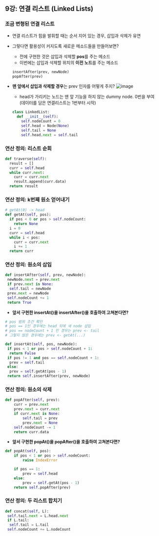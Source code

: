 ## 9강: 연결 리스트 (Linked Lists)

### 조금 변형된 연결 리스트
* 연결 리스트가 힘을 발휘할 때는 순서 지어 있는 경우, 삽입과 삭제가 유연
* 그렇다면 활용성이 커지도록 새로운 메소드들을 만들어보면?
  * 전에 구현한 것은 삽입과 삭제할 **pos**를 주는 메소드 
  * 이번에는 삽입과 삭제할 위치의 **이전 노드**를 주는 메소드
  ```python
  insertAfter(prev, newNode)
  popAfter(prev)
  ```

* **맨 앞에서 삽입과 삭제할 경우**는 prev 인자를 어떻게 주지?
![image](https://user-images.githubusercontent.com/109029407/199982111-ccecf5c0-db4a-4167-8107-b46fc5e9ac6c.png)
  * head가 가리키는 노드는 맨 앞 기능을 하지 않는 dummy node. 0번을 부여(데이터를 담은 연결리스트는 1번부터 시작)
  ```python
  class LinkedList:
    def __init__(self):
      self.nodeCount = 0
      self.head = Node(None)
      self.tail = None
      self.head.next = self.tail
  ```
  
### 연산 정의: 리스트 순회
```python
def traverse(self):
  result = []
  curr = self.head
  while curr.next:
    curr = curr.next
    result.append(curr.data)
  return result
```

### 연산 정의: k번째 원소 얻어내기
```python
# getAt(0) -> head
def getAt(self, pos):
  if pos < 0 or pos > self.nodeCount:
    return None
  i = 0
  curr = self.head
  while i < pos:
    curr = curr.next
    i += 1
  return curr
```

### 연산 정의: 원소의 삽입
```python
def insertAfter(self, prev, newNode):
 newNode.next = prev.next
 if prev.next is None:
  self.tail = newNode
 prev.next = newNode
 self.nodeCount += 1
 return True
```
- **앞서 구현한 insertAt()을 insertAfter()을 호출하여 고쳐본다면?**
```python
# pos 범위 조건 확인
# pos == 1인 경우에는 head 뒤에 새 node 삽입
# pos == nodeCount + 1 인 경우는 prev <- tail
# 그렇지 않은 경우에는 prev <- getAt(...)

def insertAt(self, pos, newNode):
 if pos < 1 or pos > self.nodeCount + 1:
  return False
 if pos != 1 and pos == self.nodeCount + 1:
  prev = self.tail
 else:
  prev = self.getAt(pos - 1)
 return self.insertAfter(prev, newNode)
```

### 연산 정의: 원소의 삭제
```python
def popAfter(self, prev):
    curr = prev.next
    prev.next = curr.next
    if curr.next is None:
        self.tail = prev
        prev.next = None
    self.nodeCount -= 1
    return curr.data
```
- **앞서 구현한 popAt()을 popAfter()을 호출하여 고쳐본다면?**
```python
def popAt(self, pos):
    if pos < 1 or pos > self.nodeCount:
        raise IndexError

    if pos == 1:
        prev = self.head
    else:
        prev = self.getAt(pos - 1)
    return self.popAfter(prev)
```

### 연산 정의: 두 리스트 합치기
```python
def concat(self, L):
 self.tail.next = L.head.next
 if L.tail:
  self.tail = L.tail
 self.nodeCount += L.nodeCount
```
